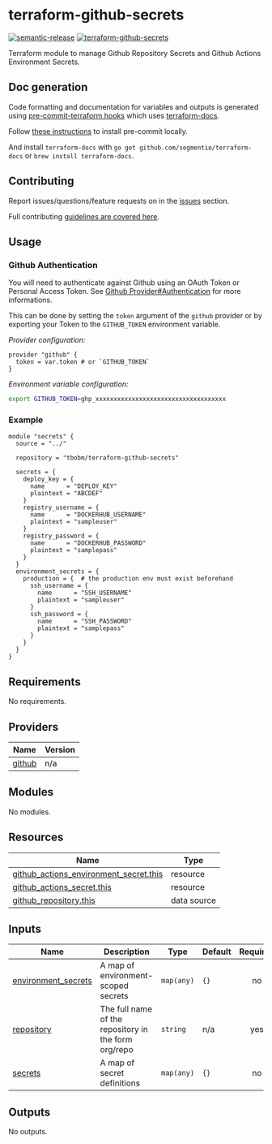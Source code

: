 # terraform-github-secrets

[![semantic-release](https://img.shields.io/badge/%20%20%F0%9F%93%A6%F0%9F%9A%80-semantic--release-e10079.svg)](https://github.com/semantic-release/terraform-github-secrets)
[![terraform-github-secrets](https://github.com/tbobm/terraform-github-secrets/workflows/terraform-github-secrets/badge.svg)](https://github.com/tbobm/terraform-github-secrets/actions?query=workflow%3Aterraform-github-secrets)

Terraform module to manage Github Repository Secrets and Github Actions Environment Secrets.

## Doc generation

Code formatting and documentation for variables and outputs is generated using
[pre-commit-terraform
hooks](https://github.com/antonbabenko/pre-commit-terraform) which uses
[terraform-docs](https://github.com/segmentio/terraform-docs).

Follow [these
instructions](https://github.com/antonbabenko/pre-commit-terraform#how-to-install)
to install pre-commit locally.

And install `terraform-docs` with `go get github.com/segmentio/terraform-docs`
or `brew install terraform-docs`.

## Contributing

Report issues/questions/feature requests on in the
[issues](https://github.com/tbobm/terraform-github-secrets/issues/new)
section.

Full contributing [guidelines are covered
here](https://github.com/tbobm/terraform-github-secrets/blob/master/.github/CONTRIBUTING.md).

## Usage

### Github Authentication

You will need to authenticate against Github using an OAuth Token or Personal Access Token.
See [Github Provider#Authentication][tf-gh-auth] for more informations.

This can be done by setting the `token` argument of the `github` provider or by exporting
your Token to the `GITHUB_TOKEN` environment variable.

_Provider configuration:_
```hcl
provider "github" {
  token = var.token # or `GITHUB_TOKEN`
}
```

_Environment variable configuration:_
```bash
export GITHUB_TOKEN=ghp_xxxxxxxxxxxxxxxxxxxxxxxxxxxxxxxxxxxx
```

[tf-gh-auth]: https://registry.terraform.io/providers/integrations/github/latest/docs#authentication

### Example

```hcl
module "secrets" {
  source = "../"

  repository = "tbobm/terraform-github-secrets"

  secrets = {
    deploy_key = {
      name      = "DEPLOY_KEY"
      plaintext = "ABCDEF"
    }
    registry_username = {
      name      = "DOCKERHUB_USERNAME"
      plaintext = "sampleuser"
    }
    registry_password = {
      name      = "DOCKERHUB_PASSWORD"
      plaintext = "samplepass"
    }
  }
  environment_secrets = {
    production = {  # the production env must exist beforehand
      ssh_username = {
        name      = "SSH_USERNAME"
        plaintext = "sampleuser"
      }
      ssh_password = {
        name      = "SSH_PASSWORD"
        plaintext = "samplepass"
      }
    }
  }
}
```

<!-- BEGINNING OF PRE-COMMIT-TERRAFORM DOCS HOOK -->
## Requirements

No requirements.

## Providers

| Name | Version |
|------|---------|
| <a name="provider_github"></a> [github](#provider\_github) | n/a |

## Modules

No modules.

## Resources

| Name | Type |
|------|------|
| [github_actions_environment_secret.this](https://registry.terraform.io/providers/hashicorp/github/latest/docs/resources/actions_environment_secret) | resource |
| [github_actions_secret.this](https://registry.terraform.io/providers/hashicorp/github/latest/docs/resources/actions_secret) | resource |
| [github_repository.this](https://registry.terraform.io/providers/hashicorp/github/latest/docs/data-sources/repository) | data source |

## Inputs

| Name | Description | Type | Default | Required |
|------|-------------|------|---------|:--------:|
| <a name="input_environment_secrets"></a> [environment\_secrets](#input\_environment\_secrets) | A map of environment-scoped secrets | `map(any)` | `{}` | no |
| <a name="input_repository"></a> [repository](#input\_repository) | The full name of the repository in the form org/repo | `string` | n/a | yes |
| <a name="input_secrets"></a> [secrets](#input\_secrets) | A map of secret definitions | `map(any)` | `{}` | no |

## Outputs

No outputs.
<!-- END OF PRE-COMMIT-TERRAFORM DOCS HOOK -->
